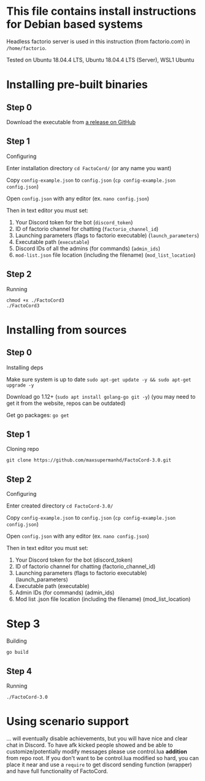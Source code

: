 # This file contains install instructions for Debian based systems
Headless factorio server is used in this instruction (from factorio.com) in `/home/factorio`.

Tested on Ubuntu 18.04.4 LTS, Ubuntu 18.04.4 LTS (Server), WSL1 Ubuntu

# Installing pre-built binaries

## Step 0

Download the executable from [a release on GitHub](https://github.com/maxsupermanhd/FactoCord-3.0/releases)

## Step 1
Configuring

Enter installation directory `cd FactoCord/` (or any name you want)

Copy `config-example.json` to `config.json` (`cp config-example.json config.json`)

Open `config.json` with any editor (ex. `nano config.json`)

Then in text editor you must set:
1. Your Discord token for the bot (`discord_token`)
2. ID of factorio channel for chatting (`factorio_channel_id`)
3. Launching parameters (flags to factorio executable) (`launch_parameters`)
4. Executable path (`executable`)
5. Discord IDs of all the admins (for commands) (`admin_ids`)
6. `mod-list.json` file location (including the filename) (`mod_list_location`)

## Step 2
Running

```
chmod +x ./FactoCord3
./FactoCord3
```


# Installing from sources

## Step 0
Installing deps

Make sure system is up to date `sudo apt-get update -y && sudo apt-get upgrade -y`

Download go 1.12+ (`sudo apt install golang-go git -y`) (you may need to get it from the website, repos can be outdated)

Get go packages: `go get`

## Step 1
Cloning repo

`git clone https://github.com/maxsupermanhd/FactoCord-3.0.git`

## Step 2
Configuring

Enter created directory `cd FactoCord-3.0/`

Copy `config-example.json` to `config.json` (`cp config-example.json config.json`)

Open `config.json` with any editor (ex. `nano config.json`)

Then in text editor you must set:
1. Your Discord token for the bot (discord_token)
2. ID of factorio channel for chatting (factorio_channel_id)
3. Launching parameters (flags to factorio executable) (launch_parameters)
4. Executable path (executable)
5. Admin IDs (for commands) (admin_ids)
6. Mod list .json file location (including the filename) (mod_list_location)

# Step 3
Building

`go build`

## Step 4
Running

`./FactoCord-3.0`

# Using scenario support
... will eventually disable achievements, but you will have nice and clear chat in Discord.
To have afk kicked people showed and be able to customize/potentially modify messages 
please use control.lua **addition** from repo root. 
If you don't want to be control.lua modified so hard, you can place it near and use 
a `require` to get discord sending function (wrapper) and have full functionality of FactoCord.
